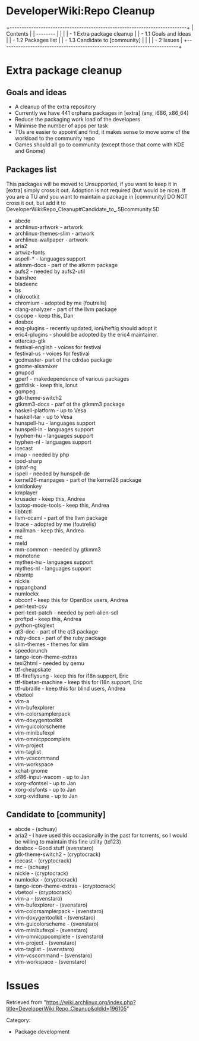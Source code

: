 DeveloperWiki:Repo Cleanup
==========================

  

+--------------------------------------------------------------------------+
| Contents                                                                 |
| --------                                                                 |
|                                                                          |
| -   1 Extra package cleanup                                              |
|     -   1.1 Goals and ideas                                              |
|     -   1.2 Packages list                                                |
|     -   1.3 Candidate to [community]                                     |
|                                                                          |
| -   2 Issues                                                             |
+--------------------------------------------------------------------------+

Extra package cleanup
=====================

Goals and ideas
---------------

-   A cleanup of the extra repository
-   Currently we have 441 orphans packages in [extra] (any, i686,
    x86_64)
-   Reduce the packaging work load of the developers
-   Minimise the number of apps per task
-   TUs are easier to appoint and find, it makes sense to move some of
    the workload to the community repo
-   Games should all go to community (except those that come with KDE
    and Gnome)

Packages list
-------------

This packages will be moved to Unsupported, if you want to keep it in
[extra] simply cross it out. Adoption is not required (but would be
nice). If you are a TU and you want to maintain a package in [community]
DO NOT cross it out, but add it to
DeveloperWiki:Repo_Cleanup#Candidate_to_.5Bcommunity.5D

-   abcde
-   archlinux-artwork - artwork
-   archlinux-themes-slim - artwork
-   archlinux-wallpaper - artwork
-   aria2
-   artwiz-fonts
-   aspell-* - languages support
-   atkmm-docs - part of the atkmm package
-   aufs2 - needed by aufs2-util
-   banshee
-   bladeenc
-   bs
-   chkrootkit
-   chromium - adopted by me (foutrelis)
-   clang-analyzer - part of the llvm package
-   cscope - keep this, Dan
-   dosbox
-   eog-plugins - recently updated, ioni/heftig should adopt it
-   eric4-plugins - should be adopted by the eric4 maintainer.
-   ettercap-gtk
-   festival-english - voices for festival
-   festival-us - voices for festival
-   gcdmaster- part of the cdrdao package
-   gnome-alsamixer
-   gnupod
-   gperf - makedependence of various packages
-   gptfdisk - keep this, Ionut
-   gqmpeg
-   gtk-theme-switch2
-   gtkmm3-docs - parf ot the gtkmm3 package
-   haskell-platform - up to Vesa
-   haskell-tar - up to Vesa
-   hunspell-hu - languages support
-   hunspell-ln - languages support
-   hyphen-hu - languages support
-   hyphen-nl - languages support
-   icecast
-   imap - needed by php
-   ipod-sharp
-   iptraf-ng
-   ispell - needed by hunspell-de
-   kernel26-manpages - part of the kernel26 package
-   kmldonkey
-   kmplayer
-   krusader - keep this, Andrea
-   laptop-mode-tools - keep this, Andrea
-   libbtctl
-   llvm-ocaml - part of the llvm package
-   ltrace - adopted by me (foutrelis)
-   mailman - keep this, Andrea
-   mc
-   meld
-   mm-common - needed by gtkmm3
-   monotone
-   mythes-hu - languages support
-   mythes-nl - languages support
-   nbsmtp
-   nickle
-   nppangband
-   numlockx
-   obconf - keep this for OpenBox users, Andrea
-   perl-text-csv
-   perl-text-patch - needed by perl-alien-sdl
-   proftpd - keep this, Andrea
-   python-gtkglext
-   qt3-doc - part of the qt3 package
-   ruby-docs - part of the ruby package
-   slim-themes - themes for slim
-   speedcrunch
-   tango-icon-theme-extras
-   texi2html - needed by qemu
-   ttf-cheapskate
-   ttf-fireflysung - keep this for i18n support, Eric
-   ttf-tibetan-machine - keep this for i18n support, Eric
-   ttf-ubraille - keep this for blind users, Andrea
-   vbetool
-   vim-a
-   vim-bufexplorer
-   vim-colorsamplerpack
-   vim-doxygentoolkit
-   vim-guicolorscheme
-   vim-minibufexpl
-   vim-omnicppcomplete
-   vim-project
-   vim-taglist
-   vim-vcscommand
-   vim-workspace
-   xchat-gnome
-   xf86-input-wacom - up to Jan
-   xorg-xfontsel - up to Jan
-   xorg-xlsfonts - up to Jan
-   xorg-xvidtune - up to Jan

Candidate to [community]
------------------------

-   abcde - (schuay)
-   aria2 - I have used this occasionally in the past for torrents, so I
    would be willing to maintain this fine utility (td123)
-   dosbox - Good stuff (svenstaro)
-   gtk-theme-switch2 - (cryptocrack)
-   icecast - (cryptocrack)
-   mc - (schuay)
-   nickle - (cryptocrack)
-   numlockx - (cryptocrack)
-   tango-icon-theme-extras - (cryptocrack)
-   vbetool - (cryptocrack)
-   vim-a - (svenstaro)
-   vim-bufexplorer - (svenstaro)
-   vim-colorsamplerpack - (svenstaro)
-   vim-doxygentoolkit - (svenstaro)
-   vim-guicolorscheme - (svenstaro)
-   vim-minibufexpl - (svenstaro)
-   vim-omnicppcomplete - (svenstaro)
-   vim-project - (svenstaro)
-   vim-taglist - (svenstaro)
-   vim-vcscommand - (svenstaro)
-   vim-workspace - (svenstaro)

Issues
======

Retrieved from
"https://wiki.archlinux.org/index.php?title=DeveloperWiki:Repo_Cleanup&oldid=196105"

Category:

-   Package development
